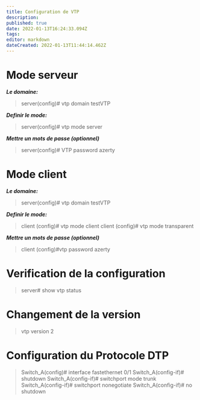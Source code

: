 ```yaml
---
title: Configuration de VTP
description: 
published: true
date: 2022-01-13T16:24:33.094Z
tags: 
editor: markdown
dateCreated: 2022-01-13T11:44:14.462Z
---
```


# Mode serveur
***Le domaine:***
> server(config)# vtp domain testVTP

***Definir le mode:***
> server(config)# vtp mode server

***Mettre un mots de passe (optionnel)***
> server(config)# VTP password azerty

# Mode client
***Le domaine:***
> server(config)# vtp domain testVTP

***Definir le mode:***
> client (config)# vtp mode client
> client (config)# vtp mode transparent

***Mettre un mots de passe (optionnel)***
> client (config)#vtp password azerty

# Verification de la configuration
> server# show vtp status

# Changement de la version
> vtp version 2

# Configuration du Protocole DTP
> Switch_A(config)# interface fastethernet 0/1
> Switch_A(config-if)# shutdown
> Switch_A(config-if)# switchport mode trunk
> Switch_A(config-if)# switchport nonegotiate
> Switch_A(config-if)# no shutdown